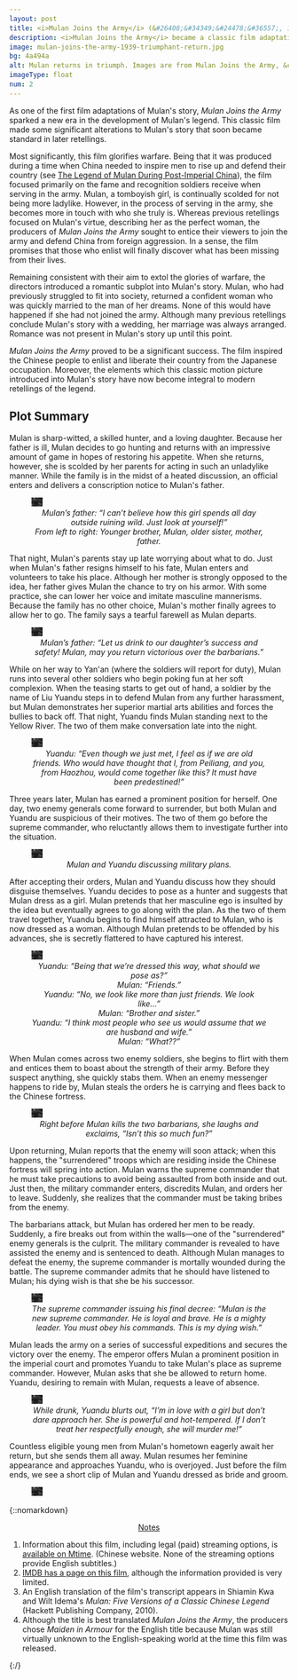 ```yaml
---
layout: post
title: <i>Mulan Joins the Army</i> (&#26408;&#34349;&#24478;&#36557;, 1939)
description: <i>Mulan Joins the Army</i> became a classic film adaptation of Mulan’s story, and is the first retelling to introduce romance into the legend.
image: mulan-joins-the-army-1939-triumphant-return.jpg
bg: 4a494a
alt: Mulan returns in triumph. Images are from Mulan Joins the Army, &copy;1939 China United Productions.
imageType: float
num: 2
---
```


As one of the first film adaptations of Mulan's story, *Mulan Joins the Army* sparked a new era in the development of Mulan's legend. This classic film made some significant alterations to Mulan's story that soon became standard in later retellings.

Most significantly, this film glorifies warfare. Being that it was produced during a time when China needed to inspire men to rise up and defend their country (see [The Legend of Mulan During Post-Imperial China](/pages/post-imperial/legend-of-mulan-post-imperial-china)), the film focused primarily on the fame and recognition soldiers receive when serving in the army. Mulan, a tomboyish girl, is continually scolded for not being more ladylike. However, in the process of serving in the army, she becomes more in touch with who she truly is. Whereas previous retellings focused on Mulan's virtue, describing her as the perfect woman, the producers of *Mulan Joins the Army* sought to entice their viewers to join the army and defend China from foreign aggression. In a sense, the film promises that those who enlist will finally discover what has been missing from their lives.

Remaining consistent with their aim to extol the glories of warfare, the directors introduced a romantic subplot into Mulan's story. Mulan, who had previously struggled to fit into society, returned a confident woman who was quickly married to the man of her dreams. None of this would have happened if she had not joined the army. Although many previous retellings conclude Mulan's story with a wedding, her marriage was always arranged. Romance was not present in Mulan's story up until this point.

*Mulan Joins the Army* proved to be a significant success. The film inspired the Chinese people to enlist and liberate their country from the Japanese occupation. Moreover, the elements which this classic motion picture introduced into Mulan's story have now become integral to modern retellings of the legend.

<h2>Plot Summary</h2>

Mulan is sharp-witted, a skilled hunter, and a loving daughter. Because her father is ill, Mulan decides to go hunting and returns with an impressive amount of game in hopes of restoring his appetite. When she returns, however, she is scolded by her parents for acting in such an unladylike manner. While the family is in the midst of a heated discussion, an official enters and delivers a conscription notice to Mulan's father.

<figure class="float left" style="max-width: 450px;">
<img class="lazy" src="/assets/images/articles/mulan-joins-the-army-1939/placeholder.jpg" data-src="/assets/images/articles/mulan-joins-the-army-1939/1303/mulan-and-her-family-being-scolded-by-her-parents.jpg" data-srcset="/assets/images/articles/mulan-joins-the-army-1939/320/mulan-and-her-family-being-scolded-by-her-parents.jpg 320w, /assets/images/articles/mulan-joins-the-army-1939/640/mulan-and-her-family-being-scolded-by-her-parents.jpg 640w, /assets/images/articles/mulan-joins-the-army-1939/960/mulan-and-her-family-being-scolded-by-her-parents.jpg 960w, /assets/images/articles/mulan-joins-the-army-1939/1303/mulan-and-her-family-being-scolded-by-her-parents.jpg 1303w" alt="Mulan, together with her family. Mulan is being scolded by her parents parents." />
<figcaption style="text-align: center;"><i>Mulan&rsquo;s father: &ldquo;I can&rsquo;t believe how this girl spends all day outside ruining wild. Just look at yourself!&rdquo;<br />From left to right: Younger brother, Mulan, older sister, mother, father.</i></figcaption>
</figure>

That night, Mulan's parents stay up late worrying about what to do. Just when Mulan's father resigns himself to his fate, Mulan enters and volunteers to take his place. Although her mother is strongly opposed to the idea, her father gives Mulan the chance to try on his armor. With some practice, she can lower her voice and imitate masculine mannerisms. Because the family has no other choice, Mulan's mother finally agrees to allow her to go. The family says a tearful farewell as Mulan departs.

<figure class="float right" style="max-width: 450px;">
<img class="lazy" src="/assets/images/articles/mulan-joins-the-army-1939/placeholder.jpg" data-src="/assets/images/articles/mulan-joins-the-army-1939/1303/mulan-farewell-dinner-with-her-family.jpg" data-srcset="/assets/images/articles/mulan-joins-the-army-1939/320/mulan-farewell-dinner-with-her-family.jpg 320w, /assets/images/articles/mulan-joins-the-army-1939/640/mulan-farewell-dinner-with-her-family.jpg 640w, /assets/images/articles/mulan-joins-the-army-1939/960/mulan-farewell-dinner-with-her-family.jpg 960w, /assets/images/articles/mulan-joins-the-army-1939/1303/mulan-farewell-dinner-with-her-family.jpg 1303w" alt="Mulan sharing her final dinner together with her family. Her father says farewell and wishes her wel sharing her well." />
<figcaption style="text-align: center;"><i>Mulan&rsquo;s father: &ldquo;Let us drink to our daughter&rsquo;s success and safety! Mulan, may you return victorious over the barbarians.&rdquo;</i></figcaption>
</figure>

While on her way to Yan'an (where the soldiers will report for duty), Mulan runs into several other soldiers who begin poking fun at her soft complexion. When the teasing starts to get out of hand, a soldier by the name of Liu Yuandu steps in to defend Mulan from any further harassment, but Mulan demonstrates her superior martial arts abilities and forces the bullies to back off. That night, Yuandu finds Mulan standing next to the Yellow River. The two of them make conversation late into the night.

<figure class="float left" style="max-width: 450px;">
<img class="lazy" src="/assets/images/articles/mulan-joins-the-army-1939/placeholder.jpg" data-src="/assets/images/articles/mulan-joins-the-army-1939/1303/mulan-meets-liu-yandu.jpg" data-srcset="/assets/images/articles/mulan-joins-the-army-1939/320/mulan-meets-liu-yandu.jpg 320w, /assets/images/articles/mulan-joins-the-army-1939/640/mulan-meets-liu-yandu.jpg 640w, /assets/images/articles/mulan-joins-the-army-1939/960/mulan-meets-liu-yandu.jpg 960w, /assets/images/articles/mulan-joins-the-army-1939/1303/mulan-meets-liu-yandu.jpg 1303w" alt="Mulan and Yuandu chatting beside the Yellow River." />
<figcaption style="text-align: center;"><i>Yuandu: &ldquo;Even though we just met, I feel as if we are old friends. Who would have thought that I, from Peiliang, and you, from Haozhou, would come together like this? It must have been predestined!&rdquo;</i></figcaption>
</figure>

Three years later, Mulan has earned a prominent position for herself. One day, two enemy generals come forward to surrender, but both Mulan and Yuandu are suspicious of their motives. The two of them go before the supreme commander, who reluctantly allows them to investigate further into the situation.

<figure class="float right" style="max-width: 450px;">
<img class="lazy" src="/assets/images/articles/mulan-joins-the-army-1939/placeholder.jpg" data-src="/assets/images/articles/mulan-joins-the-army-1939/1303/mulan-yuandu-discuss-military-plans.jpg" data-srcset="/assets/images/articles/mulan-joins-the-army-1939/320/mulan-yuandu-discuss-military-plans.jpg 320w, /assets/images/articles/mulan-joins-the-army-1939/640/mulan-yuandu-discuss-military-plans.jpg 640w, /assets/images/articles/mulan-joins-the-army-1939/960/mulan-yuandu-discuss-military-plans.jpg 960w, /assets/images/articles/mulan-joins-the-army-1939/1303/mulan-yuandu-discuss-military-plans.jpg 1303w" alt="Mulan and Yuandu discussing military plans in Mulan's office." />
<figcaption style="text-align: center;"><i>Mulan and Yuandu discussing military plans.</i></figcaption>
</figure>

After accepting their orders, Mulan and Yuandu discuss how they should disguise themselves. Yuandu decides to pose as a hunter and suggests that Mulan dress as a girl. Mulan pretends that her masculine ego is insulted by the idea but eventually agrees to go along with the plan. As the two of them travel together, Yuandu begins to find himself attracted to Mulan, who is now dressed as a woman. Although Mulan pretends to be offended by his advances, she is secretly flattered to have captured his interest.

<figure class="float left" style="max-width: 450px;">
<img class="lazy" src="/assets/images/articles/mulan-joins-the-army-1939/placeholder.jpg" data-src="/assets/images/articles/mulan-joins-the-army-1939/1303/liu-yuandu-hua-mulan-dressed-as-man-and-woman.jpg" data-srcset="/assets/images/articles/mulan-joins-the-army-1939/320/liu-yuandu-hua-mulan-dressed-as-man-and-woman.jpg 320w, /assets/images/articles/mulan-joins-the-army-1939/640/liu-yuandu-hua-mulan-dressed-as-man-and-woman.jpg 640w, /assets/images/articles/mulan-joins-the-army-1939/960/liu-yuandu-hua-mulan-dressed-as-man-and-woman.jpg 960w, /assets/images/articles/mulan-joins-the-army-1939/1303/liu-yuandu-hua-mulan-dressed-as-man-and-woman.jpg 1303w" alt="Mulan, dressed as a Mongolian woman, together with Yuandu, who is dressed as a Mongolian man. They are in the desert and have a camel in the background." />
<figcaption style="text-align: center;"><i>Yuandu: &ldquo;Being that we&rsquo;re dressed this way, what should we pose as?&rdquo;<br />Mulan: &ldquo;Friends.&rdquo;<br />Yuandu: &ldquo;No, we look like more than just friends. We look like...&rdquo;<br />Mulan: &ldquo;Brother and sister.&rdquo;<br />Yuandu: &ldquo;I think most people who see us would assume that we are husband and wife.&rdquo;<br />Mulan: &ldquo;What??&rdquo;<br /></i></figcaption>
</figure>

When Mulan comes across two enemy soldiers, she begins to flirt with them and entices them to boast about the strength of their army. Before they suspect anything, she quickly stabs them. When an enemy messenger happens to ride by, Mulan steals the orders he is carrying and flees back to the Chinese fortress.

<figure class="float right" style="max-width: 450px;">
<img class="lazy" src="/assets/images/articles/mulan-joins-the-army-1939/placeholder.jpg" data-src="/assets/images/articles/mulan-joins-the-army-1939/1303/mulan-flirts-with-two-enemy-soldiers.jpg" data-srcset="/assets/images/articles/mulan-joins-the-army-1939/320/mulan-flirts-with-two-enemy-soldiers.jpg 320w, /assets/images/articles/mulan-joins-the-army-1939/640/mulan-flirts-with-two-enemy-soldiers.jpg 640w, /assets/images/articles/mulan-joins-the-army-1939/960/mulan-flirts-with-two-enemy-soldiers.jpg 960w, /assets/images/articles/mulan-joins-the-army-1939/1303/mulan-flirts-with-two-enemy-soldiers.jpg 1303w" alt="Mulan flirting with two enemy soldiers. She has her arms around them and is smiling." />
<figcaption style="text-align: center;"><i>Right before Mulan kills the two barbarians, she laughs and exclaims, &ldquo;Isn&rsquo;t this so much fun?&rdquo;</i></figcaption>
</figure>

Upon returning, Mulan reports that the enemy will soon attack; when this happens, the "surrendered" troops which are residing inside the Chinese fortress will spring into action. Mulan warns the supreme commander that he must take precautions to avoid being assaulted from both inside and out. Just then, the military commander enters, discredits Mulan, and orders her to leave. Suddenly, she realizes that the commander must be taking bribes from the enemy.

The barbarians attack, but Mulan has ordered her men to be ready. Suddenly, a fire breaks out from within the walls&mdash;one of the "surrendered" enemy generals is the culprit. The military commander is revealed to have assisted the enemy and is sentenced to death. Although Mulan manages to defeat the enemy, the supreme commander is mortally wounded during the battle. The supreme commander admits that he should have listened to Mulan; his dying wish is that she be his successor.

<figure class="float left" style="max-width: 450px;">
<img class="lazy" src="/assets/images/articles/mulan-joins-the-army-1939/placeholder.jpg" data-src="/assets/images/articles/mulan-joins-the-army-1939/1303/supreme-commander-dies-and-appoints-mulan-his-successor.jpg" data-srcset="/assets/images/articles/mulan-joins-the-army-1939/320/supreme-commander-dies-and-appoints-mulan-his-successor.jpg 320w, /assets/images/articles/mulan-joins-the-army-1939/640/supreme-commander-dies-and-appoints-mulan-his-successor.jpg 640w, /assets/images/articles/mulan-joins-the-army-1939/960/supreme-commander-dies-and-appoints-mulan-his-successor.jpg 960w, /assets/images/articles/mulan-joins-the-army-1939/1303/supreme-commander-dies-and-appoints-mulan-his-successor.jpg 1303w" alt="The supreme commander on his deathbed, issuing his final decree: That Mulan take his place." />
<figcaption style="text-align: center;"><i>The supreme commander issuing his final decree: &ldquo;Mulan is the new supreme commander. He is loyal and brave. He is a mighty leader. You must obey his commands. This is my dying wish.&rdquo;</i></figcaption>
</figure>

Mulan leads the army on a series of successful expeditions and secures the victory over the enemy. The emperor offers Mulan a prominent position in the imperial court and promotes Yuandu to take Mulan's place as supreme commander. However, Mulan asks that she be allowed to return home. Yuandu, desiring to remain with Mulan, requests a leave of absence.

<figure class="float right" style="max-width: 450px;">
<img class="lazy" src="/assets/images/articles/mulan-joins-the-army-1939/placeholder.jpg" data-src="/assets/images/articles/mulan-joins-the-army-1939/1303/yuandu-drunk.jpg" data-srcset="/assets/images/articles/mulan-joins-the-army-1939/320/yuandu-drunk.jpg 320w, /assets/images/articles/mulan-joins-the-army-1939/640/yuandu-drunk.jpg 640w, /assets/images/articles/mulan-joins-the-army-1939/960/yuandu-drunk.jpg 960w, /assets/images/articles/mulan-joins-the-army-1939/1303/yuandu-drunk.jpg 1303w" alt="Yuandu, drunk, standing in front of Mulan. He looks sad." />
<figcaption style="text-align: center;"><i>While drunk, Yuandu blurts out, &ldquo;I&rsquo;m in love with a girl but don&rsquo;t dare approach her. She is powerful and hot-tempered. If I don&rsquo;t treat her respectfully enough, she will murder me!&rdquo;</i></figcaption>
</figure>

Countless eligible young men from Mulan's hometown eagerly await her return, but she sends them all away. Mulan resumes her feminine appearance and approaches Yuandu, who is overjoyed. Just before the film ends, we see a short clip of Mulan and Yuandu dressed as bride and groom.

<figure class="float left" style="max-width: 450px;">
<img class="lazy" src="/assets/images/articles/mulan-joins-the-army-1939/placeholder.jpg" data-src="/assets/images/articles/mulan-joins-the-army-1939/1303/mulan-bridal-dress-with-yuandu.jpg" data-srcset="/assets/images/articles/mulan-joins-the-army-1939/320/mulan-bridal-dress-with-yuandu.jpg 320w, /assets/images/articles/mulan-joins-the-army-1939/640/mulan-bridal-dress-with-yuandu.jpg 640w, /assets/images/articles/mulan-joins-the-army-1939/960/mulan-bridal-dress-with-yuandu.jpg 960w, /assets/images/articles/mulan-joins-the-army-1939/1303/mulan-bridal-dress-with-yuandu.jpg 1303w" alt="Mulan and Yuandu get married. Mulan is wearing a bridal dress and Yuandu is dressed as the groom." />
</figure>

{::nomarkdown}
<center><a id="note_link" href="#" onclick="toggle_note(); return false;">Notes <span id="show_note_icon"></span></a></center>

<div id="note">
<ol>
<li>Information about this film, including legal (paid) streaming options, is <a href="http://m.mtime.cn/#!/movie/37503/">available on Mtime</a>. (Chinese website. None of the streaming options provide English subtitles.)
<li><a href="https://www.imdb.com/title/tt0192338/">IMDB has a page on this film</a>, although the information provided is very limited.</li>
<li>An English translation of the film's transcript appears in Shiamin Kwa and Wilt Idema's <i>Mulan: Five Versions of a Classic Chinese Legend</i> (Hackett Publishing Company, 2010).</li>
<li>Although the title is best translated <i>Mulan Joins the Army</i>, the producers chose <i>Maiden in Armour</i> for the English title because Mulan was still virtually unknown to the English-speaking world at the time this film was released.</li>
</ol>
</div>

<script type="text/javascript" src="/assets/js/toggle_note.js"></script>
<script type="text/javascript" src="/assets/js/resizeLazyThumbs.js"></script>
<script type="text/javascript" src="https://cdn.jsdelivr.net/npm/vanilla-lazyload@12.0.0/dist/lazyload.min.js" onload="var lazyLoadInstance=new LazyLoad({elements_selector:'.lazy'});"></script>
<script type="text/javascript">
var floats = document.getElementsByClassName("float");
for (var i = 0; i < floats.length; i++)
{
  floats[i].style.maxHeight = "calc("+getComputedStyle(floats[i]).maxHeight+" + 7em)"
}
</script>
{:/}

<script type="application/ld+json">
{
  "@context": "http://schema.org",
  "@type": "Movie",
  "name": "Mulan Joins the Army",
  "image": "https://mulanbook.com/assets/images/articles/mulan-joins-the-army-1939-triumphant-return.jpg",
  "author": {
    "@type": "Organization",
    "name": "China United Productions"
  },
  "datePublished": "1939-02-01",
  "sameAs": "https://en.wikipedia.org/wiki/Mulan_Joins_the_Army_(1939_film)"
}
</script>
